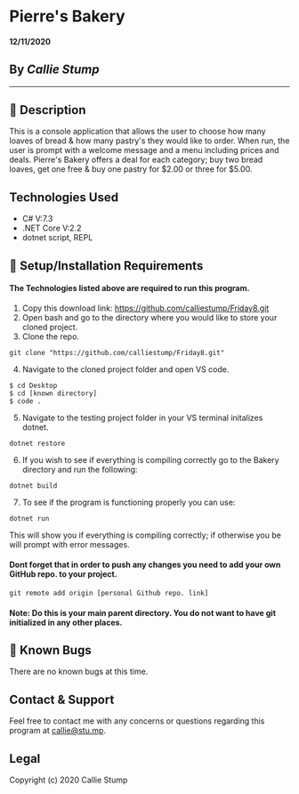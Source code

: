 # Pierre's Bakery

#### **12/11/2020**

## By _Callie Stump_
---
## 🚩 **Description**
This is a console application that allows the user to choose how many loaves of bread & how many pastry's they would like to order. When run, the user is prompt with a welcome message and a menu including prices and deals.
Pierre's Bakery offers a deal for each category; buy two bread loaves, get one free & buy one pastry for $2.00 or three for $5.00. 

## **Technologies Used**
* C# V:7.3
* .NET Core V:2.2
* dotnet script, REPL

## 🔧 **Setup/Installation Requirements**
#### The Technologies listed above are required to run this program.
1. Copy this download link: https://github.com/calliestump/Friday8.git
2. Open bash and go to the directory where you would like to store your cloned project.
3. Clone the repo.
```
git clone "https://github.com/calliestump/Friday8.git"
```
4. Navigate to the cloned project folder and open VS code.
```
$ cd Desktop
$ cd [known directory]
$ code .
```
5. Navigate to the testing project folder in your VS terminal initalizes dotnet.
```
dotnet restore
```
6. If you wish to see if everything is compiling correctly go to the Bakery directory and run the following:
```
dotnet build
```
7. To see if the program is functioning properly you can use:
```
dotnet run
```
This will show you if everything is compiling correctly; if otherwise you be will prompt with error messages.

#### Dont forget that in order to push any changes you need to add your own GitHub repo. to your project.
```
git remote add origin [personal Github repo. link]
```
#### Note: Do this is your main parent directory. You do not want to have git initialized in any other places.

## 🐛 Known Bugs
There are no known bugs at this time.
## Contact & Support
Feel free to contact me with any concerns or questions regarding this program at callie@stu.mp.
## Legal
Copyright (c) 2020 Callie Stump
